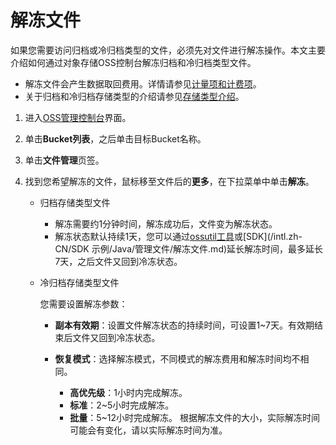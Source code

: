 # 解冻文件

如果您需要访问归档或冷归档类型的文件，必须先对文件进行解冻操作。本文主要介绍如何通过对象存储OSS控制台解冻归档和冷归档类型文件。

-   解冻文件会产生数据取回费用。详情请参见[计量项和计费项](/intl.zh-CN/计量计费/计量项和计费项/概述.md)。
-   关于归档和冷归档存储类型的介绍请参见[存储类型介绍](/intl.zh-CN/开发指南/存储类型/存储类型介绍.md)。

1.  进入[OSS管理控制台](https://oss.console.aliyun.com/)界面。

2.  单击**Bucket列表**，之后单击目标Bucket名称。

3.  单击**文件管理**页签。

4.  找到您希望解冻的文件，鼠标移至文件后的**更多**，在下拉菜单中单击**解冻**。

    -   归档存储类型文件
        -   解冻需要约1分钟时间，解冻成功后，文件变为解冻状态。
        -   解冻状态默认持续1天，您可以通过[ossutil工具](/intl.zh-CN/常用工具/命令行工具ossutil/常用命令/restore.md)或[SDK](/intl.zh-CN/SDK 示例/Java/管理文件/解冻文件.md)延长解冻时间，最多延长7天，之后文件又回到冷冻状态。
    -   冷归档存储类型文件

        您需要设置解冻参数：

        -   **副本有效期**：设置文件解冻状态的持续时间，可设置1~7天。有效期结束后文件又回到冷冻状态。
        -   **恢复模式**：选择解冻模式，不同模式的解冻费用和解冻时间均不相同。

            -   **高优先级**：1小时内完成解冻。
            -   **标准**：2~5小时完成解冻。
            -   **批量**：5~12小时完成解冻。
            根据解冻文件的大小，实际解冻时间可能会有变化，请以实际解冻时间为准。


